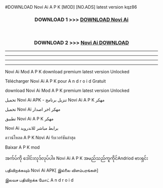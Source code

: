 #DOWNLOAD Novi Ai  A P K [MOD] [NO.ADS] latest version kqz86



<div align="center">

<h3>DOWNLOAD 1 >>> <a href="https://teeasianyam.web.app?sq=Novi Ai ">DOWNLOAD Novi Ai  </a></h3><br>

<h3>DOWNLOAD 2 >>> <a href="https://teeasianyam.web.app?sq=Novi Ai  ">Novi Ai   DOWNLOAD </a></h3>

</div>


----------------------------------------------------------

----------------------------------------------------------

----------------------------------------------------------

----------------------------------------------------------


Novi Ai   Mod A P K download premium latest version Unlocked

Télécharger Novi Ai   A P K pour A n d r o i d Gratuit

download Novi Ai   Mod A P K premium latest version Unlocked

تحميل Novi Ai   APK - تنزيل برنامج Novi Ai   A P K مهكر

تحميل Novi Ai   مهكر اخر اصدار

تطبيق Novi Ai   A P K مهكر

Novi Ai   برابط مباشر للاندرويد

ดาวน์โหลด A P K Novi Ai   รับเวอร์ชันล่าสุด

Baixar A P K mod

အက်ပ်ကို ဒေါင်းလုဒ်လုပ်ပါ။ Novi Ai   A P K အမည်သည်ကူကိုင်Andriod ဗားရှင်း

பதிவிறக்கவும் Novi Ai   APK[ இல்லை விளம்பரங்கள்] 
 
இலவச பதிவிறக்க மோட் A n d r o i d



